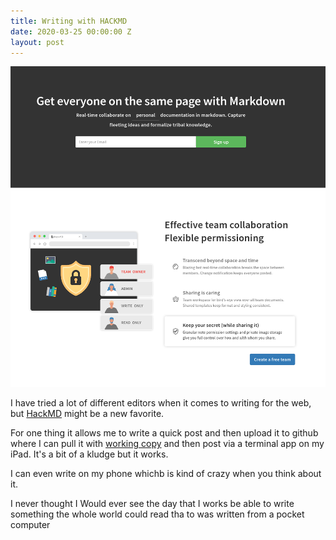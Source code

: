 ```yaml
---
title: Writing with HACKMD
date: 2020-03-25 00:00:00 Z
layout: post
---
```


![hackmd](/images/hackmd.png)

I have tried a lot of different editors when it comes to writing for the web, but [HackMD](https://hackmd.io) 
might be a new favorite. 

For one thing it allows me to write a quick post and then upload it to github where I can pull it with [working copy](https://workingcopyapp.com/) and then post via a terminal app on my iPad. It's a bit of a kludge but it works. 

I can even write on my phone whichb is kind of crazy when you think about it.

I never thought I Would ever see the day that I works be able to write something the whole world could read tha to was written from a pocket computer
